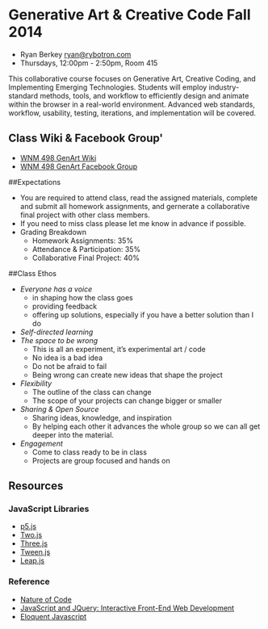 Generative Art & Creative Code Fall 2014 
========================================
* Ryan Berkey [ryan@rybotron.com](mailto:ryan@rybotron.com)
* Thursdays, 12:00pm - 2:50pm, Room 415

This collaborative course focuses on Generative Art, Creative Coding, and Implementing Emerging Technologies. Students will employ industry-standard methods, tools, and workflow to efficiently design and animate within the browser in a real-world environment. Advanced web standards, workflow, usability, testing, iterations, and implementation will be covered. 

## Class Wiki & Facebook Group'
* [WNM 498 GenArt Wiki](https://github.com/rybotron/wnm498genart_f14/wiki)
* [WNM 498 GenArt Facebook Group](https://www.facebook.com/groups/707648742623505/)

##Expectations

* You are required to attend class, read the assigned materials, complete and submit all homework assignments, and gernerate a collaborative final project with other class members.
* If you need to miss class please let me know in advance if possible.
* Grading Breakdown
  * Homework Assignments: 35%
  * Attendance & Participation: 35%
  * Collaborative Final Project: 40%
  
##Class Ethos

* *Everyone has a voice*
  * in shaping how the class goes
  * providing feedback
  * offering up solutions, especially if you have a better solution than I do
* *Self-directed learning*
* *The space to be wrong*
  * This is all an experiment, it’s experimental art / code
  * No idea is a bad idea
  * Do not be afraid to fail
  * Being wrong can create new ideas that shape the project
* *Flexibility*
  * The outline of the class can change
  * The scope of your projects can change bigger or smaller
* *Sharing & Open Source*
  * Sharing ideas, knowledge, and inspiration
  * By helping each other it advances the whole group so we can all get deeper into the material.
* *Engagement*
  * Come to class ready to be in class
  * Projects are group focused and hands on


Resources
---------
### JavaScript Libraries
* [p5.js](http://p5js.org/)
* [Two.js](http://jonobr1.github.io/two.js/)
* [Three.js](http://threejs.org/)
* [Tween.js](https://github.com/sole/tween.js/)
* [Leap.js](https://developer.leapmotion.com/leapjs/welcome)

### Reference
* [Nature of Code](http://natureofcode.com/)
* [JavaScript and JQuery: Interactive Front-End Web Development](http://javascriptbook.com/)
* [Eloquent Javascript](http://eloquentjavascript.net/)

